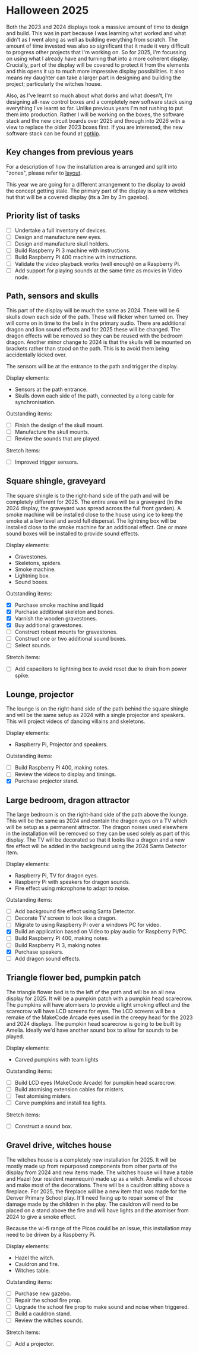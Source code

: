 # Halloween 2025

Both the 2023 and 2024 displays took a massive amount of time to design and build. This was
in part because I was learning what worked and what didn't as I went along as well as building
everything from scratch. The amount of time invested was also so significant that it made it
very difficult to progress other projects that I'm working on. So for 2025, I'm focussing on
using what I already have and turning that into a more coherent display. Crucially, part of the
display will be covered to protect it from the elements and this opens it up to much more
impressive display possibilities. It also means my daughter can take a larger part in designing
and building the project; particularly the witches house.

Also, as I've learnt so much about what dorks and what doesn't, I'm designing all-new control
boxes and a completely new software stack using everything I've learnt so far. Unlike previous
years I'm not rushing to put them into production. Rather I will be working on the boxes, the
software stack and the new circuit boards over 2025 and through into 2026 with a view to replace
the older 2023 boxes first. If you are interested, the new software stack can be found at
[cptkip](https://github.com/danielbloy/cptkip).

## Key changes from previous years

For a description of how the installation area is arranged and split into "zones", please
refer to [layout](./layout.md).

This year we are going for a different arrangement to the display to avoid the concept getting
stale. The primary part of the display is a new witches hut that will be a covered display
(its a 3m by 3m gazebo).

## Priority list of tasks

* [ ] Undertake a full inventory of devices.
* [ ] Design and manufacture new eyes.
* [ ] Design and manufacture skull holders.
* [ ] Build Raspberry Pi 3 machine with instructions.
* [ ] Build Raspberry Pi 400 machine with instructions.
* [ ] Validate the video playback works (well enough) on a Raspberry Pi.
* [ ] Add support for playing sounds at the same time as movies in Video node.

## Path, sensors and skulls

This part of the display will be much the same as 2024. There will be 6 skulls down
each side of the path. These will flicker when turned on. They will come on in time
to the bells in the primary audio. There are additional dragon and lion sound effects
and for 2025 these will be changed. The dragon effects will be removed so they can be
reused with the bedroom dragon. Another minor change to 2024 is that the skulls will
be mounted on brackets rather than stood on the path. This is to avoid them being
accidentally kicked over.

The sensors will be at the entrance to the path and trigger the display.

Display elements:

* Sensors at the path entrance.
* Skulls down each side of the path, connected by a long cable for synchronisation.

Outstanding items:

* [ ] Finish the design of the skull mount.
* [ ] Manufacture the skull mounts.
* [ ] Review the sounds that are played.

Stretch items:

* [ ] Improved trigger sensors.

## Square shingle, graveyard

The square shingle is to the right-hand side of the path and will be completely
different for 2025. The entire area will be a graveyard (in the 2024 display, the
graveyard was spread across the full front garden). A smoke machine will be
installed close to the house using ice to keep the smoke at a low level and avoid
full dispersal. The lightning box will be installed close to the smoke machine
for an additional effect. One or more sound boxes will be installed to provide
sound effects.

Display elements:

* Gravestones.
* Skeletons, spiders.
* Smoke machine.
* Lightning box.
* Sound boxes.

Outstanding items:

* [x] Purchase smoke machine and liquid
* [x] Purchase additional skeleton and bones.
* [x] Varnish the wooden gravestones.
* [x] Buy additional gravestones.
* [ ] Construct robust mounts for gravestones.
* [ ] Construct one or two additional sound boxes.
* [ ] Select sounds.

Stretch items:

* [ ] Add capacitors to lightning box to avoid reset due to drain from power spike.

## Lounge, projector

The lounge is on the right-hand side of the path behind the square shingle and
will be the same setup as 2024 with a single projector and speakers. This will
project videos of dancing villains and skeletons.

Display elements:

* Raspberry Pi, Projector and speakers.

Outstanding items:

* [ ] Build Raspberry Pi 400, making notes.
* [ ] Review the videos to display and timings.
* [x] Purchase projector stand.

## Large bedroom, dragon attractor

The large bedroom is on the right-hand side of the path above the lounge. This
will be the same as 2024 and contain the dragon eyes on a TV which will be setup
as a permanent attractor. The dragon noises used elsewhere in the installation
will be removed so they can be used solely as part of this display. The TV will
be decorated so that it looks like a dragon and a new fire effect will be added
in the background using the 2024 Santa Detector item.

Display elements:

* Raspberry Pi, TV for dragon eyes.
* Raspberry Pi with speakers for dragon sounds.
* Fire effect using microphone to adapt to noise.

Outstanding items:

* [ ] Add background fire effect using Santa Detector.
* [ ] Decorate TV screen to look like a dragon.
* [ ] Migrate to using Raspberry Pi over a windows PC for video.
* [x] Build an application based on Video to play audio for Raspberry Pi/PC.
* [ ] Build Raspberry Pi 400, making notes.
* [ ] Build Raspberry Pi 3, making notes
* [x] Purchase speakers.
* [ ] Add dragon sound effects.

## Triangle flower bed, pumpkin patch

The triangle flower bed is to the left of the path and will be an all new display
for 2025. It will be a pumpkin patch with a pumpkin head scarecrow. The pumpkins
will have atomisers to provide a light smoking effect and the scarecrow will have
LCD screens for eyes. The LCD screens will be a remake of the MakeCode Arcade eyes
used in the creepy head for the 2023 and 2024 displays. The pumpkin head scarecrow
is going to be built by Amelia. Ideally we'd have another sound box to allow for
sounds to be played.

Display elements:

* Carved pumpkins with team lights

Outstanding items:

* [ ] Build LCD eyes (MakeCode Arcade) for pumpkin head scarecrow.
* [ ] Build atomising extension cables for misters.
* [ ] Test atomising misters.
* [ ] Carve pumpkins and install tea lights.

Stretch items:

* [ ] Construct a sound box.

## Gravel drive, witches house

The witches house is a completely new installation for 2025. It will be mostly
made up from repurposed components from other parts of the display from 2024
and new items made. The witches house will have a table and Hazel (our resident
mannequin) made up as a witch. Amelia will choose and make most of the decorations.
There will be a cauldron sitting above a fireplace. For 2025, the fireplace will
be a new item that was made for the Denver Primary School play. It'll need fixing
up to repair some of the damage made by the children in the play. The cauldron will
need to be placed on a stand above the fire and will have lights and the atomiser
from 2024 to give a smoke effect.

Because the wi-fi range of the Picos could be an issue, this installation may need
to be driven by a Raspberry Pi.

Display elements:

* Hazel the witch.
* Cauldron and fire.
* Witches table.

Outstanding items:

* [ ] Purchase new gazebo.
* [ ] Repair the school fire prop.
* [ ] Upgrade the school fire prop to make sound and noise when triggered.
* [ ] Build a cauldron stand.
* [ ] Review the witches sounds.

Stretch items:

* [ ] Add a projector.
